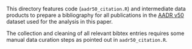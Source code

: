 This directory features code (`aadr50_citation.R`) and intermediate data products to prepare a bibliography for all publications in the [AADR v50](https://reich.hms.harvard.edu/allen-ancient-dna-resource-aadr-downloadable-genotypes-present-day-and-ancient-dna-data) dataset used for the analysis in this paper.

The collection and cleaning of all relevant bibtex entries requires some manual data curation steps as pointed out in `aadr50_citation.R`.
